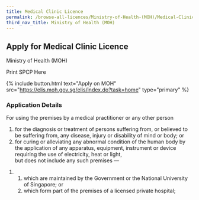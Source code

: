 ```yaml
---
title: Medical Clinic Licence
permalink: /browse-all-licences/Ministry-of-Health-(MOH)/Medical-Clinic-Licence
third_nav_title: Ministry of Health (MOH)
---
```


## Apply for Medical Clinic Licence

Ministry of Health (MOH)

Print SPCP Here


{% include button.html text="Apply on MOH" src="https://elis.moh.gov.sg/elis/index.do?task=home" type="primary" %}

### Application Details

<p>For using the premises by a medical practitioner or any other person</p>
<ol>
<li>for the diagnosis or treatment of persons suffering from, or believed to be suffering from, any disease, injury or disability of mind or body; or</li>
<li>for curing or alleviating any abnormal condition of the human body by the application of any apparatus, equipment, instrument or device requiring the use of electricity, heat or light,<br>but does not include any such premises &mdash;</li>
</ol>
<ol>
<li>
<ol>
<li>which are maintained by the Government or the National University of Singapore; or</li>
<li>which form part of the premises of a licensed private hospital;</li>
</ol>
</li>
</ol>

